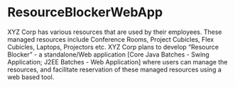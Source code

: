 # ResourceBlockerWebApp
XYZ Corp has various resources that are used by their employees. These 
managed resources include Conference Rooms, Project Cubicles, Flex 
Cubicles, Laptops, Projectors etc. 
XYZ Corp plans to develop “Resource Blocker” - a standalone/Web application 
[Core Java Batches - Swing Application; J2EE Batches - Web Application] 
where users can manage the resources, and facilitate reservation of these 
managed resources using a web based tool. 
